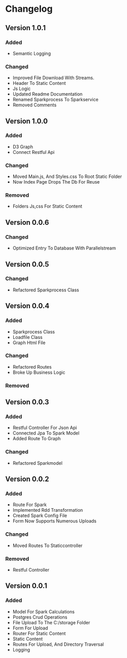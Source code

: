 # Changelog
## Version 1.0.1

### Added
- Semantic Logging

### Changed
- Improved File Download With Streams.
- Header To Static Content
- Js Logic
- Updated Readme Documentation
- Renamed Sparkprocess To Sparkservice 
- Removed Comments

## Version 1.0.0

### Added
- D3 Graph
- Connect Restful Api

### Changed
- Moved Main.js, And Styles.css To Root Static Folder
- Now Index Page Drops The Db For Reuse

### Removed
- Folders Js,css For Static Content

## Version 0.0.6

### Changed
-  Optimized Entry To Database With Parallelstream

## Version 0.0.5

### Changed
-  Refactored Sparkprocess Class

## Version 0.0.4

### Added
-  Sparkprocess Class
-  Loadfile Class
- Graph Html File

### Changed
- Refactored Routes
- Broke Up Business Logic

### Removed
## Version 0.0.3

### Added
- Restful Controller For Json Api
- Connected Jpa To Spark Model
- Added Route To Graph

### Changed
- Refactored Sparkmodel

## Version 0.0.2

### Added
- Route For Spark
- Implemented Rdd Transformation 
- Created Spark Config File
- Form Now Supports Numerous Uploads

### Changed
- Moved Routes To Staticcontroller

### Removed
- Restful Controller

## Version 0.0.1

### Added
- Model For Spark Calculations
- Postgres Crud Operations
- File Upload To The C:/storage Folder
- Form For Upload
- Router For Static Content
- Static Content
- Routes For Upload, And Directory Traversal
- Logging

